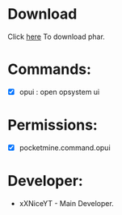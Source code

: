 # Download
Click [here](https://poggit.pmmp.io/ci/xXNiceAssasinl0/OPUISystem/OPUISystem) To download phar.

 # Commands:
 
 - [x] opui : open opsystem ui
 
 # Permissions:
 
 - [x] pocketmine.command.opui
 
 # Developer:
 
 * xXNiceYT - Main Developer.
